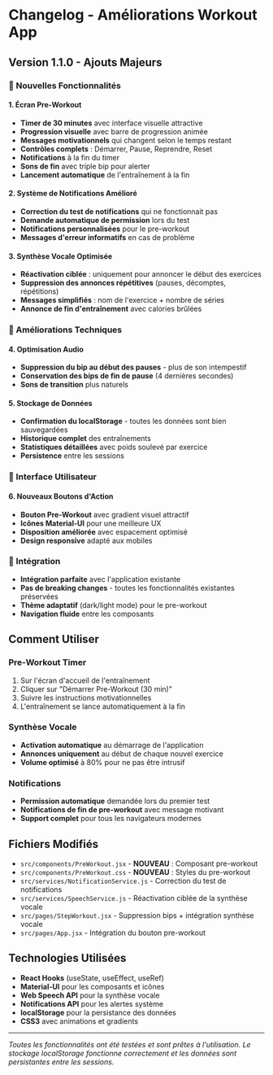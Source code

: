 # Changelog - Améliorations Workout App

## Version 1.1.0 - Ajouts Majeurs

### 🎯 Nouvelles Fonctionnalités

#### 1. **Écran Pre-Workout** 
- **Timer de 30 minutes** avec interface visuelle attractive
- **Progression visuelle** avec barre de progression animée
- **Messages motivationnels** qui changent selon le temps restant
- **Contrôles complets** : Démarrer, Pause, Reprendre, Reset
- **Notifications** à la fin du timer
- **Sons de fin** avec triple bip pour alerter
- **Lancement automatique** de l'entraînement à la fin

#### 2. **Système de Notifications Amélioré**
- **Correction du test de notifications** qui ne fonctionnait pas
- **Demande automatique de permission** lors du test
- **Notifications personnalisées** pour le pre-workout
- **Messages d'erreur informatifs** en cas de problème

#### 3. **Synthèse Vocale Optimisée**
- **Réactivation ciblée** : uniquement pour annoncer le début des exercices
- **Suppression des annonces répétitives** (pauses, décomptes, répétitions)
- **Messages simplifiés** : nom de l'exercice + nombre de séries
- **Annonce de fin d'entraînement** avec calories brûlées

### 🔧 Améliorations Techniques

#### 4. **Optimisation Audio**
- **Suppression du bip au début des pauses** - plus de son intempestif
- **Conservation des bips de fin de pause** (4 dernières secondes)
- **Sons de transition** plus naturels

#### 5. **Stockage de Données**
- **Confirmation du localStorage** - toutes les données sont bien sauvegardées
- **Historique complet** des entraînements
- **Statistiques détaillées** avec poids soulevé par exercice
- **Persistence** entre les sessions

### 🎨 Interface Utilisateur

#### 6. **Nouveaux Boutons d'Action**
- **Bouton Pre-Workout** avec gradient visuel attractif
- **Icônes Material-UI** pour une meilleure UX
- **Disposition améliorée** avec espacement optimisé
- **Design responsive** adapté aux mobiles

### 📱 Intégration

- **Intégration parfaite** avec l'application existante
- **Pas de breaking changes** - toutes les fonctionnalités existantes préservées
- **Thème adaptatif** (dark/light mode) pour le pre-workout
- **Navigation fluide** entre les composants

## Comment Utiliser

### Pre-Workout Timer
1. Sur l'écran d'accueil de l'entraînement
2. Cliquer sur "Démarrer Pre-Workout (30 min)"
3. Suivre les instructions motivationnelles
4. L'entraînement se lance automatiquement à la fin

### Synthèse Vocale
- **Activation automatique** au démarrage de l'application
- **Annonces uniquement** au début de chaque nouvel exercice
- **Volume optimisé** à 80% pour ne pas être intrusif

### Notifications
- **Permission automatique** demandée lors du premier test
- **Notifications de fin de pre-workout** avec message motivant
- **Support complet** pour tous les navigateurs modernes

## Fichiers Modifiés

- `src/components/PreWorkout.jsx` - **NOUVEAU** : Composant pre-workout
- `src/components/PreWorkout.css` - **NOUVEAU** : Styles du pre-workout
- `src/services/NotificationService.js` - Correction du test de notifications
- `src/services/SpeechService.js` - Réactivation ciblée de la synthèse vocale
- `src/pages/StepWorkout.jsx` - Suppression bips + intégration synthèse vocale
- `src/pages/App.jsx` - Intégration du bouton pre-workout

## Technologies Utilisées

- **React Hooks** (useState, useEffect, useRef)
- **Material-UI** pour les composants et icônes
- **Web Speech API** pour la synthèse vocale
- **Notifications API** pour les alertes système
- **localStorage** pour la persistance des données
- **CSS3** avec animations et gradients

---

*Toutes les fonctionnalités ont été testées et sont prêtes à l'utilisation. Le stockage localStorage fonctionne correctement et les données sont persistantes entre les sessions.* 